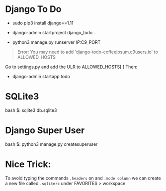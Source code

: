 # Django To Do

* sudo pip3 install django==1.11

* django-admin startproject django_todo . 

* python3 manage.py runserver $IP:$C9_PORT

> Error:
You may need to add 'django-todo-coffeeipsum.c9users.io' to ALLOWED_HOSTS

Go to settings.py and add the ULR to ALLOWED_HOSTS[ ]
Then:
* django-admin startapp todo

# SQLite3
bash $:
sqlite3 db.sqlite3


# Django Super User
bash $:
python3 manage.py createsuperuser

# Nice Trick:
To avoid typing the commands `.headers` on and `.mode column` we can create a
new file called `.sqliterc` under FAVORITES > workspace

